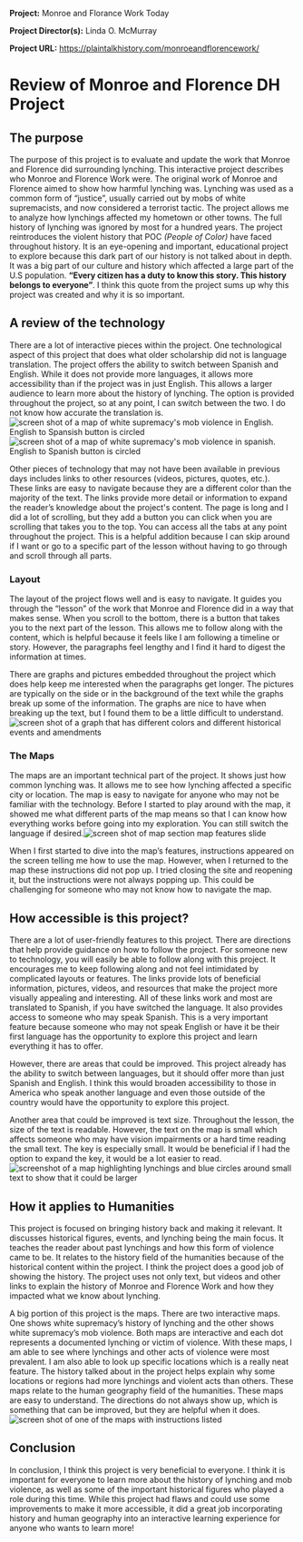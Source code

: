 **Project:**
Monroe and Florance Work Today 

**Project Director(s):**
Linda O. McMurray

**Project URL:**
https://plaintalkhistory.com/monroeandflorencework/



# Review of Monroe and Florence DH Project

## The purpose

The purpose of this project is to evaluate and update the work that Monroe and Florence did surrounding lynching. This interactive project describes who Monroe and Florence Work were. The original work of Monroe and Florence aimed to show how harmful lynching was. Lynching was used as a common form of “justice”, usually carried out by mobs of white supremacists, and now considered a terrorist tactic. The project allows me to analyze how lynchings affected my hometown or other towns. The full history of lynching was ignored by most for a hundred years. The project reintroduces the violent history that POC _(People of Color)_ have faced throughout history. It is an eye-opening and important, educational project to explore because this dark part of our history is not talked about in depth. It was a big part of our culture and history which affected a large part of the U.S population. **“Every citizen has a duty to know this story. This history belongs to everyone”**. I think this quote from the project sums up why this project was created and why it is so important.   

## A review of the technology 

There are a lot of interactive pieces within the project. One technological aspect of this project that does what older scholarship did not is language translation. The project offers the ability to switch between Spanish and English. While it does not provide more languages, it allows more accessibility than if the project was in just English. This allows a larger audience to learn more about the history of lynching. The option is provided throughout the project, so at any point, I can switch between the two. I do not know how accurate the translation is.![screen shot of a map of white supremacy's mob violence in English. English to Spansish button is circled](https://averylayne01.github.io/averylayne01/images/EngMap.png) 
![screen shot of a map of white supremacy's mob violence in spanish. English to Spanish button is circled](https://averylayne01.github.io/averylayne01/images/SpanMap.png)

Other pieces of technology that may not have been available in previous days includes links to other resources (videos, pictures, quotes, etc.). These links are easy to navigate because they are a different color than the majority of the text. The links provide more detail or information to expand the reader’s knowledge about the project's content. The page is long and I did a lot of scrolling, but they add a button you can click when you are scrolling that takes you to the top. You can access all the tabs at any point throughout the project. This is a helpful addition because I can skip around if I want or go to a specific part of the lesson without having to go through and scroll through all parts.  

### Layout
	
The layout of the project flows well and is easy to navigate. It guides you through the “lesson” of the work that Monroe and Florence did in a way that makes sense. When you scroll to the bottom, there is a button that takes you to the next part of the lesson. This allows me to follow along with the content, which is helpful because it feels like I am following a timeline or story. However, the paragraphs feel lengthy and I find it hard to digest the information at times. 
	
There are graphs and pictures embedded throughout the project which does help keep me interested when the paragraphs get longer. The pictures are typically on the side or in the background of the text while the graphs break up some of the information. The graphs are nice to have when breaking up the text, but I found them to be a little difficult to understand.![screen shot of a graph that has different colors and different historical events and amendments](https://averylayne01.github.io/averylayne01/images/graphs.png)

### The Maps
	
The maps are an important technical part of the project. It shows just how common lynching was. It allows me to see how lynching affected a specific city or location. The map is easy to navigate for anyone who may not be familiar with the technology. Before I started to play around with the map, it showed me what different parts of the map means so that I can know how everything works before going into my exploration. You can still switch the language if desired.![screen shot of map section map features slide](https://averylayne01.github.io/averylayne01/images/MapInstructions.png)

When I first started to dive into the map’s features, instructions appeared on the screen telling me how to use the map. However, when I returned to the map these instructions did not pop up. I tried closing the site and reopening it, but the instructions were not always popping up. This could be challenging for someone who may not know how to navigate the map. 

## How accessible is this project?

There are a lot of user-friendly features to this project. There are directions that help provide guidance on how to follow the project. For someone new to technology, you will easily be able to follow along with this project. It encourages me to keep following along and not feel intimidated by complicated layouts or features. The links provide lots of beneficial information, pictures, videos, and resources that make the project more visually appealing and interesting. All of these links work and most are translated to Spanish, if you have switched the language. It also provides access to someone who may speak Spanish. This is a very important feature because someone who may not speak English or have it be their first language has the opportunity to explore this project and learn everything it has to offer. 

However, there are areas that could be improved. This project already has the ability to switch between languages, but it should offer more than just Spanish and English. I think this would broaden accessibility to those in America who speak another language and even those outside of the country would have the opportunity to explore this project. 

Another area that could be improved is text size. Throughout the lesson, the size of the text is readable. However, the text on the map is small which affects someone who may have vision impairments or a hard time reading the small text. The key is especially small. It would be beneficial if I had the option to expand the key, it would be a lot easier to read.![screenshot of a map highlighting lynchings and blue circles around small text to show that it could be larger](https://averylayne01.github.io/averylayne01/images/TextMap.jpeg)

## How it applies to Humanities

This project is focused on bringing history back and making it relevant. It discusses historical figures, events, and lynching being the main focus. It teaches the reader about past lynchings and how this form of violence came to be. It relates to the history field of the humanities because of the historical content within the project. I think the project does a good job of showing the history. The project uses not only text, but videos and other links to explain the history of Monroe and Florence Work and how they impacted what we know about lynching. 
	
A big portion of this project is the maps. There are two interactive maps. One shows white supremacy’s history of lynching and the other shows white supremacy’s mob violence. Both maps are interactive and each dot represents a documented lynching or victim of violence. With these maps, I am able to see where lynchings and other acts of violence were most prevalent. I am also able to look up specific locations which is a really neat feature. The history talked about in the project helps explain why some locations or regions had more lynchings and violent acts than others. These maps relate to the human geography field of the humanities. These maps are easy to understand. The directions do not always show up, which is something that can be improved, but they are helpful when it does.![screen shot of one of the maps with instructions listed](https://averylayne01.github.io/averylayne01/images/MapInstructions2.png)

## Conclusion

In conclusion, I think this project is very beneficial to everyone. I think it is important for everyone to learn more about the history of lynching and mob violence, as well as some of the important historical figures who played a role during this time. While this project had flaws and could use some improvements to make it more accessible, it did a great job incorporating history and human geography into an interactive learning experience for anyone who wants to learn more! 






